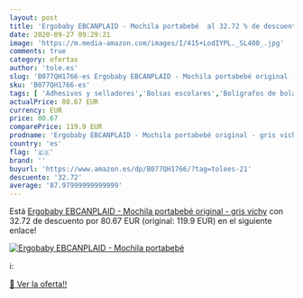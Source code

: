 ```yaml
---
layout: post
title: 'Ergobaby EBCANPLAID - Mochila portabebé  al 32.72 % de descuento'
date: 2020-09-27 09:29:21
image: 'https://m.media-amazon.com/images/I/415+LodIYPL._SL400_.jpg'
comments: true
category: ofertas
author: 'tole.es'
slug: 'B077QH1766-es Ergobaby EBCANPLAID - Mochila portabebé original - gris vichy'
sku: 'B077QH1766-es'
tags: [ 'Adhesivos y selladores','Bolsas escolares','Bolígrafos de bola','Bolígrafos y recambios','Bolígrafos, lápices y útiles de escritura','Bricolaje y herramientas','Compuestos de modelado para escultura','Costura y manualidades','Equipaje','Escultura','Ferretería','Hogar y cocina','Mochilas, estuches y sets escolares','Oficina y papelería','Pegamentos instantáneos', ]
actualPrice: 80.67 EUR
currency: EUR
price: 80.67
comparePrice: 119.9 EUR
prodname: 'Ergobaby EBCANPLAID - Mochila portabebé original - gris vichy'
country: 'es'
flag: '🇪🇸'
brand: ''
buyurl: 'https://www.amazon.es/dp/B077QH1766/?tag=tolees-21'
descuento: '32.72'
average: '87.97999999999999'
---
```


Está [Ergobaby EBCANPLAID - Mochila portabebé original - gris vichy](https://www.amazon.es/dp/B077QH1766/?tag=tolees-21) con 32.72 de descuento por 80.67 EUR (original: 119.9 EUR) en el siguiente enlace!

[![Ergobaby EBCANPLAID - Mochila portabebé ](https://m.media-amazon.com/images/I/415+LodIYPL._SL400_.jpg)](https://www.amazon.es/dp/B077QH1766/?tag=tolees-21)

ℹ️:


[🛒 Ver la oferta!!](https://www.amazon.es/dp/B077QH1766/?tag=tolees-21)
